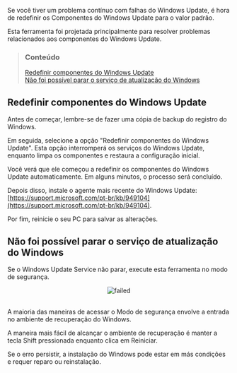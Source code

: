 Se você tiver um problema contínuo com falhas do Windows Update, é hora de redefinir os Componentes do Windows Update para o valor padrão.

Esta ferramenta foi projetada principalmente para resolver problemas relacionados aos componentes do Windows Update.


> ### Conteúdo
> 
> [Redefinir componentes do Windows Update](#redefinir-componentes-do-windows-update) <br />
> [Não foi possível parar o serviço de atualização do Windows](#não-foi-possível-parar-o-serviço-de-atualização-do-windows)


## Redefinir componentes do Windows Update

Antes de começar, lembre-se de fazer uma cópia de backup do registro do Windows.

Em seguida, selecione a opção "Redefinir componentes do Windows Update". Esta opção interromperá os serviços do Windows Update, enquanto limpa os componentes e restaura a configuração inicial.

Você verá que ele começou a redefinir os componentes do Windows Update automaticamente. Em alguns minutos, o processo será concluído.

Depois disso, instale o agente mais recente do Windows Update: [https://support.microsoft.com/pt-br/kb/949104](https://support.microsoft.com/pt-br/kb/949104).

Por fim, reinicie o seu PC para salvar as alterações.


## Não foi possível parar o serviço de atualização do Windows

Se o Windows Update Service não parar, execute esta ferramenta no modo de segurança.

<div align="center">
	<img src="https://github.com/ManuelGil/Reset-Windows-Update-Tool/blob/master/docs/images/failed.png?raw=true" alt="failed">
</div>
<br />

A maioria das maneiras de acessar o Modo de segurança envolve a entrada no ambiente de recuperação do Windows.

A maneira mais fácil de alcançar o ambiente de recuperação é manter a tecla Shift pressionada enquanto clica em Reiniciar.

Se o erro persistir, a instalação do Windows pode estar em más condições e requer reparo ou reinstalação.
